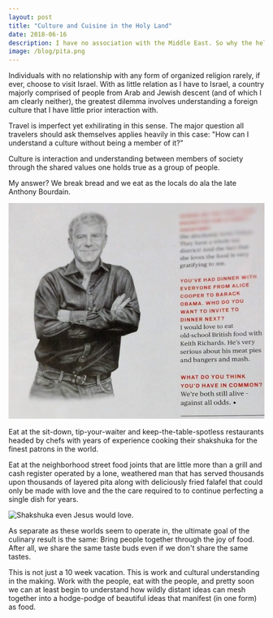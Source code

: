 ```yaml
---
layout: post
title: "Culture and Cuisine in the Holy Land"
date: 2018-06-16
description: I have no association with the Middle East. So why the hell am I here?
image: /blog/pita.png
---
```

Individuals with no relationship with any form of organized religion rarely, if ever, choose to visit Israel. With as little relation as I have to Israel, a country majorly comprised of people from Arab and Jewish descent (and of which I am clearly neither), the greatest dilemma involves understanding a foreign culture that I have little prior interaction with.

Travel is imperfect yet exhilirating in this sense. The major question all travelers should ask themselves applies heavily in this case: "How can I understand a culture without being a member of it?"

Culture is interaction and understanding between members of society through the shared values one holds true as a group of people. 

My answer? We break bread and we eat as the locals do ala the late Anthony Bourdain.

![Bourdain lives on.]( /blog/anthony.png )

Eat at the sit-down, tip-your-waiter and keep-the-table-spotless restaurants headed by chefs with years of experience cooking their shakshuka for the finest patrons in the world.

Eat at the neighborhood street food joints that are little more than a grill and cash register operated by a lone, weathered man that has served thousands upon thousands of layered pita along with deliciously fried falafel that could only be made with love and the the care required to to continue perfecting a single dish for years.

![Shakshuka even Jesus would love.]( /blog/shakshuka.png )

As separate as these worlds seem to operate in, the ultimate goal of the culinary result is the same: Bring people together through the joy of food. After all, we share the same taste buds even if we don't share the same tastes.

This is not just a 10 week vacation. This is work and cultural understanding in the making. Work with the people, eat with the people, and pretty soon we can at least begin to understand how wildly distant ideas can mesh together into a hodge-podge of beautiful ideas that manifest (in one form) as food.

